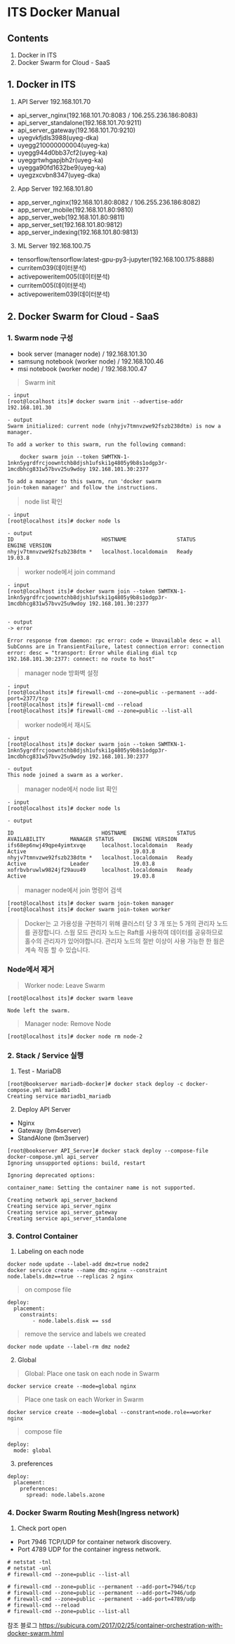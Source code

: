 # ITS Docker Manual
## Contents
1. Docker in ITS
2. Docker Swarm for Cloud - SaaS

## 1. Docker in ITS
1. API Server 192.168.101.70
- api_server_nginx(192.168.101.70:8083 / 106.255.236.186:8083)
- api_server_standalone(192.168.101.70:9211)
- api_server_gateway(192.168.101.70:9210)
- uyegvkfjdls3988(uyeg-dka)
- uyegg210000000004(uyeg-ka)
- uyegg944d0bb37cf2(uyeg-ka)
- uyeggrtwhgapjbh2r(uyeg-ka)
- uyegga90fd1632be9(uyeg-ka)
- uyegzxcvbn8347(uyeg-dka)

2. App Server 192.168.101.80
- app_server_nginx(192.168.101.80:8082 / 106.255.236.186:8082)
- app_server_mobile(192.168.101.80:9810)
- app_server_web(192.168.101.80:9811)
- app_server_set(192.168.101.80:9812)
- app_server_indexing(192.168.101.80:9813)

3. ML Server 192.168.100.75
- tensorflow/tensorflow:latest-gpu-py3-jupyter(192.168.100.175:8888)
- curritem039(데이터분석)
- activepoweritem005(데이터분석)
- curritem005(데이터분석)
- activepoweritem039(데이터분석)

## 2. Docker Swarm for Cloud - SaaS

### 1. Swarm node 구성
- book server (manager node) / 192.168.101.30
- samsung notebook (worker node) / 192.168.100.46
- msi notebook (worker node) / 192.168.100.47

> Swarm init
```
- input
[root@localhost its]# docker swarm init --advertise-addr 192.168.101.30

- output
Swarm initialized: current node (nhyjv7tmnvzwe92fszb238dtm) is now a manager.

To add a worker to this swarm, run the following command:

    docker swarm join --token SWMTKN-1-1nkn5ygrdfrcjoowntchb8djsh1ufski1g4805y9b8s1odgp3r-1mcdbhcg831w57bvv25u9wdoy 192.168.101.30:2377

To add a manager to this swarm, run 'docker swarm                  join-token manager' and follow the instructions.
```
> node list 확인
```
- input
[root@localhost its]# docker node ls

- output
ID                            HOSTNAME                STATUS         ENGINE VERSION
nhyjv7tmnvzwe92fszb238dtm *   localhost.localdomain   Ready          19.03.8
```
> worker node에서 join command
```
- input
[root@localhost its]# docker swarm join --token SWMTKN-1-1nkn5ygrdfrcjoowntchb8djsh1ufski1g4805y9b8s1odgp3r-1mcdbhcg831w57bvv25u9wdoy 192.168.101.30:2377


- output
-> error 

Error response from daemon: rpc error: code = Unavailable desc = all SubConns are in TransientFailure, latest connection error: connection error: desc = "transport: Error while dialing dial tcp 192.168.101.30:2377: connect: no route to host"
```
> manager node 방화벽 설정 
```
- input
[root@localhost its]# firewall-cmd --zone=public --permanent --add-port=2377/tcp
[root@localhost its]# firewall-cmd --reload
[root@localhost its]# firewall-cmd --zone=public --list-all
```
> worker node에서 재시도
```
- input
[root@localhost its]# docker swarm join --token SWMTKN-1-1nkn5ygrdfrcjoowntchb8djsh1ufski1g4805y9b8s1odgp3r-1mcdbhcg831w57bvv25u9wdoy 192.168.101.30:2377

- output
This node joined a swarm as a worker.
```
> manager node에서 node list 확인
```
- input
[root@localhost its]# docker node ls

- output

ID                            HOSTNAME                STATUS              AVAILABILITY        MANAGER STATUS      ENGINE VERSION
ifs68ep6nwj49qpe4yimtxvqe     localhost.localdomain   Ready               Active                                  19.03.8
nhyjv7tmnvzwe92fszb238dtm *   localhost.localdomain   Ready               Active              Leader              19.03.8
xofrbvbruwlw9824jf29auu49     localhost.localdomain   Ready               Active                                  19.03.8
```

> manager node에서 join 명령어 검색
```
[root@localhost its]# docker swarm join-token manager
[root@localhost its]# docker swarm join-token worker
```
> Docker는 고 가용성을 구현하기 위해 클러스터 당 3 개 또는 5 개의 관리자 노드를 권장합니다. 스웜 모드 관리자 노드는 Raft를 사용하여 데이터를 공유하므로 홀수의 관리자가 있어야합니다. 관리자 노드의 절반 이상이 사용 가능한 한 웜은 계속 작동 할 수 있습니다.

### Node에서 제거
> Worker node: Leave Swarm
```
[root@localhost its]# docker swarm leave

Node left the swarm.
```
> Manager node: Remove Node
```
[root@localhost its]# docker node rm node-2
```

### 2. Stack / Service 실행

1. Test - MariaDB
```
[root@bookserver mariadb-docker]# docker stack deploy -c docker-compose.yml mariadb1
Creating service mariadb1_mariadb
```
2. Deploy API Server 
- Nginx
- Gateway (bm4server)
- StandAlone (bm3server)
```
[root@bookserver API_Server]# docker stack deploy --compose-file docker-compose.yml api_server
Ignoring unsupported options: build, restart

Ignoring deprecated options:

container_name: Setting the container name is not supported.

Creating network api_server_backend
Creating service api_server_nginx
Creating service api_server_gateway
Creating service api_server_standalone
```


### 3. Control Container
1. Labeling on each node
```
docker node update --label-add dmz=true node2
docker service create --name dmz-nginx --constraint node.labels.dmz==true --replicas 2 nginx
```
> on compose file
```
deploy:
  placement:
    constraints:
        - node.labels.disk == ssd
```
> remove the service and labels we created
```
docker node update --label-rm dmz node2

```
2. Global
> Global: Place one task on each node in Swarm
```
docker service create --mode=global nginx
```
> Place one task on each Worker in Swarm
```
docker service create --mode=global --constrant=node.role==worker nginx
```
> compose file
```
deploy:
  mode: global
```
3. preferences
```
deploy:
  placement:
    preferences:
      spread: node.labels.azone
```


### 4. Docker Swarm Routing Mesh(Ingress network)
1. Check port open
- Port 7946 TCP/UDP for container network discovery.
- Port 4789 UDP for the container ingress network.

```
# netstat -tnl
# netstat -unl
# firewall-cmd --zone=public --list-all
```

```
# firewall-cmd --zone=public --permanent --add-port=7946/tcp
# firewall-cmd --zone=public --permanent --add-port=7946/udp
# firewall-cmd --zone=public --permanent --add-port=4789/udp
# firewall-cmd --reload
# firewall-cmd --zone=public --list-all
```

참조 블로그
<https://subicura.com/2017/02/25/container-orchestration-with-docker-swarm.html>